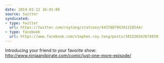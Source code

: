 ```yaml
---
date: 2014-03-12 16:41:08
source: twitter
syndicated:
- type: twitter
  url: https://twitter.com/roytang/statuses/443788794341228544/
- type: facebook
  url: https://www.facebook.com/stephen.roy.tang/posts/10152834767493912
---
```


Introducing your friend to your favorite show: http://www.ninjaandpirate.com/comic/just-one-more-episode/